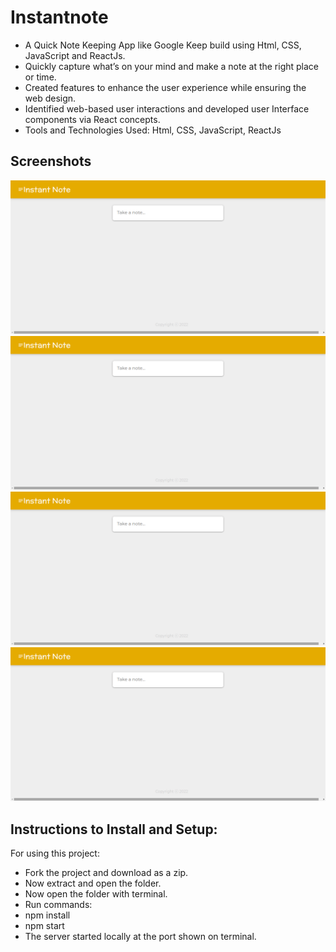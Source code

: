 # Instantnote
- A Quick Note Keeping App like Google Keep build using Html, CSS, JavaScript and ReactJs.
- Quickly capture what’s on your mind and make a note at the right place or time.
- Created features to enhance the user experience while ensuring the web design.
- Identified web-based user interactions and developed user Interface components via React concepts.
- Tools and Technologies Used: Html, CSS, JavaScript, ReactJs

## Screenshots
![](https://github.com/iamthedawn/Instantnote/blob/main/img1.png)
![](https://github.com/iamthedawn/Instantnote/blob/main/img1.png)
![](https://github.com/iamthedawn/Instantnote/blob/main/img1.png)
![](https://github.com/iamthedawn/Instantnote/blob/main/img1.png)

## Instructions to Install and Setup:
For using this project:

- Fork the project and download as a zip.
- Now extract and open the folder.
- Now open the folder with terminal.
- Run commands: 
- npm install 
- npm start
- The server started locally at the port shown on terminal.
